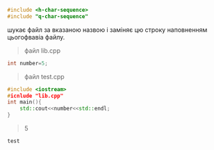 

```c++
#include <h-char-sequence>
#include "q-char-sequence"
```
шукає файл за вказаною назвою і заміняє цю строку наповненням цьогофвавіа файлу.

>файл lib.cpp
```c++
int number=5;
```
>файл test.cpp
```c++
#include <iostream>
#icnlude "lib.cpp"
int main(){
	std::cout<<number<<std::endl;
}
```
>5



```c++
test
```
